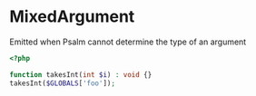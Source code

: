 # MixedArgument

Emitted when Psalm cannot determine the type of an argument

```php
<?php

function takesInt(int $i) : void {}
takesInt($GLOBALS['foo']);
```
